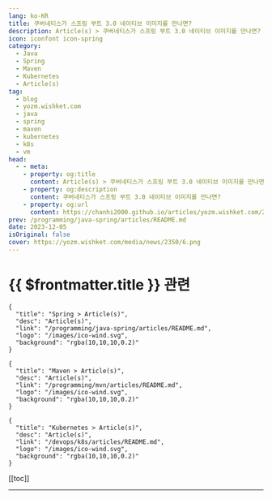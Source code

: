 ```yaml
---
lang: ko-KR
title: 쿠버네티스가 스프링 부트 3.0 네이티브 이미지를 만나면?
description: Article(s) > 쿠버네티스가 스프링 부트 3.0 네이티브 이미지를 만나면?
icon: iconfont icon-spring
category: 
  - Java
  - Spring
  - Maven
  - Kubernetes
  - Article(s)
tag: 
  - blog
  - yozm.wishket.com
  - java
  - spring
  - maven
  - kubernetes
  - k8s
  - vm
head:
  - - meta:
    - property: og:title
      content: Article(s) > 쿠버네티스가 스프링 부트 3.0 네이티브 이미지를 만나면?
    - property: og:description
      content: 쿠버네티스가 스프링 부트 3.0 네이티브 이미지를 만나면?
    - property: og:url
      content: https://chanhi2000.github.io/articles/yozm.wishket.com/2350.html
prev: /programming/java-spring/articles/README.md
date: 2023-12-05
isOriginal: false
cover: https://yozm.wishket.com/media/news/2350/6.png
---
```


# {{ $frontmatter.title }} 관련

```component VPCard
{
  "title": "Spring > Article(s)",
  "desc": "Article(s)",
  "link": "/programming/java-spring/articles/README.md",
  "logo": "/images/ico-wind.svg",
  "background": "rgba(10,10,10,0.2)"
}
```

```component VPCard
{
  "title": "Maven > Article(s)",
  "desc": "Article(s)",
  "link": "/programming/mvn/articles/README.md",
  "logo": "/images/ico-wind.svg",
  "background": "rgba(10,10,10,0.2)"
}
```

```component VPCard
{
  "title": "Kubernetes > Article(s)",
  "desc": "Article(s)",
  "link": "/devops/k8s/articles/README.md",
  "logo": "/images/ico-wind.svg",
  "background": "rgba(10,10,10,0.2)"
}
```

[[toc]]

---

<SiteInfo
  name="쿠버네티스가 스프링 부트 3.0 네이티브 이미지를 만나면? | 요즘IT"
  desc="넷마블 QA실에서는 ‘크래시리포트’라는 시스템을 운영하고 있습니다. 크래시리포트는 게임 실행 과정에서 예상치 못한 종료 현상이 발생할 때, 그 상황을 저장한 데이터를 크래시라 합니다. 이러한 크래시리포트 운영용으로 마련한 엣지 서버 클러스터 환경에서는 신규 파드 추가마다 최소 1분 이상 필요했습니다. 게임 사용자가 언제 급증할지 예측할 수 없기에, 스케줄에 맞춘 확장도 적합하지 않았습니다. 또한 서버에 접속하는 클라이언트의 통신 연결 대기 시간은 대략 10~20초로 설정돼 있어서, 신규 파드를 준비하기 위해 소모하는 1분 동안 누락되는 데이터도 늘어날 수밖에 없었습니다."
  url="https://yozm.wishket.com/magazine/detail/2350/"
  logo="https://yozm.wishket.com/static/renewal/img/global/gnb_yozmit.svg"
  preview="https://yozm.wishket.com/media/news/2350/6.png"/>

<!-- TODO: 작성 -->

